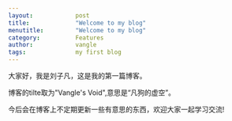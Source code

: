 ```yaml
---
layout:            post
title:             "Welcome to my blog"
menutitle:         "Welcome to my blog"
category:          Features
author:            vangle
tags:              my first blog
---
```


大家好，我是刘子凡，这是我的第一篇博客。

博客的tilte取为"Vangle's Void",意思是“凡狗的虚空”。

今后会在博客上不定期更新一些有意思的东西，欢迎大家一起学习交流!



